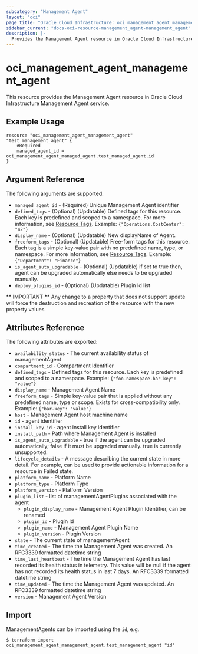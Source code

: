 ```yaml
---
subcategory: "Management Agent"
layout: "oci"
page_title: "Oracle Cloud Infrastructure: oci_management_agent_management_agent"
sidebar_current: "docs-oci-resource-management_agent-management_agent"
description: |-
  Provides the Management Agent resource in Oracle Cloud Infrastructure Management Agent service
---
```


# oci_management_agent_management_agent
This resource provides the Management Agent resource in Oracle Cloud Infrastructure Management Agent service.



## Example Usage

```hcl
resource "oci_management_agent_management_agent" "test_management_agent" {
	#Required
	managed_agent_id = oci_management_agent_managed_agent.test_managed_agent.id
}
```

## Argument Reference

The following arguments are supported:

* `managed_agent_id` - (Required) Unique Management Agent identifier
* `defined_tags` - (Optional) (Updatable) Defined tags for this resource. Each key is predefined and scoped to a namespace. For more information, see [Resource Tags](https://docs.cloud.oracle.com/iaas/Content/General/Concepts/resourcetags.htm). Example: `{"Operations.CostCenter": "42"}` 
* `display_name` - (Optional) (Updatable) New displayName of Agent.
* `freeform_tags` - (Optional) (Updatable) Free-form tags for this resource. Each tag is a simple key-value pair with no predefined name, type, or namespace. For more information, see [Resource Tags](https://docs.cloud.oracle.com/iaas/Content/General/Concepts/resourcetags.htm). Example: `{"Department": "Finance"}` 
* `is_agent_auto_upgradable` - (Optional) (Updatable) if set to true then, agent can be upgraded automatically else needs to be upgraded manually.
* `deploy_plugins_id` - (Optional) (Updatable) Plugin Id list

** IMPORTANT **
Any change to a property that does not support update will force the destruction and recreation of the resource with the new property values

## Attributes Reference

The following attributes are exported:

* `availability_status` - The current availability status of managementAgent
* `compartment_id` - Compartment Identifier
* `defined_tags` - Defined tags for this resource. Each key is predefined and scoped to a namespace. Example: `{"foo-namespace.bar-key": "value"}` 
* `display_name` - Management Agent Name
* `freeform_tags` - Simple key-value pair that is applied without any predefined name, type or scope. Exists for cross-compatibility only. Example: `{"bar-key": "value"}` 
* `host` - Management Agent host machine name
* `id` - agent identifier
* `install_key_id` - agent install key identifier
* `install_path` - Path where Management Agent is installed
* `is_agent_auto_upgradable` - true if the agent can be upgraded automatically; false if it must be upgraded manually. true is currently unsupported.
* `lifecycle_details` - A message describing the current state in more detail. For example, can be used to provide actionable information for a resource in Failed state.
* `platform_name` - Platform Name
* `platform_type` - Platform Type
* `platform_version` - Platform Version
* `plugin_list` - list of managementAgentPlugins associated with the agent
	* `plugin_display_name` - Management Agent Plugin Identifier, can be renamed
	* `plugin_id` - Plugin Id
	* `plugin_name` - Management Agent Plugin Name
	* `plugin_version` - Plugin Version
* `state` - The current state of managementAgent
* `time_created` - The time the Management Agent was created. An RFC3339 formatted datetime string
* `time_last_heartbeat` - The time the Management Agent has last recorded its health status in telemetry. This value will be null if the agent has not recorded its health status in last 7 days. An RFC3339 formatted datetime string
* `time_updated` - The time the Management Agent was updated. An RFC3339 formatted datetime string
* `version` - Management Agent Version

## Import

ManagementAgents can be imported using the `id`, e.g.

```
$ terraform import oci_management_agent_management_agent.test_management_agent "id"
```

